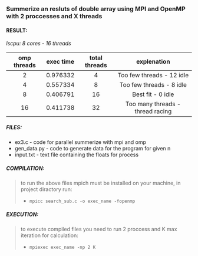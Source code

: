 ### Summerize an resluts of double array using MPI and OpenMP with 2 proccesses and X threads ###

#### RESULT:

*lscpu: 8 cores - 16 threads*

|    omp threads    |    exec time    |   total threads|              explenation           |
| :---------------: |:---------------:|:--------------:| :---------------------------------:|
|         2         |     0.976332    |        4       |  Too few threads - 12 idle         |
|         4         |     0.557334    |        8       |  Too few threads - 8 idle          |
|         8         |     0.406791    |        16      |  Best fit - 0 idle                 |
|         16        |     0.411738    |        32      |  Too many threads - thread racing  |



##### FILES:
* ex3.c - code for parallel summerize with mpi and omp 
* gen_data.py - code to generate data for the program for given n 
* input.txt - text file containing the floats for process
    

##### COMPILATION:
> to run the above files mpich must be installed on your machine,
    in project diractory run:
> * ```mpicc search_sub.c -o exec_name -fopenmp```

##### EXECUTION:
> to execute compiled files you need to run 2 proccess and K max iteration for calculation:
> * ```mpiexec exec_name -np 2 K```
